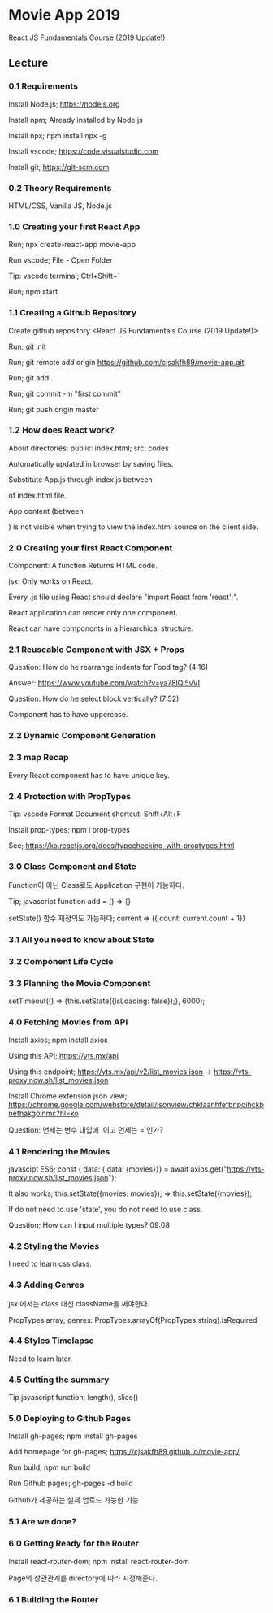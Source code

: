 # Movie App 2019

React JS Fundamentals Course (2019 Update!)

## Lecture

### 0.1 Requirements

Install Node.js; https://nodejs.org

Install npm; Already installed by Node.js

Install npx; npm install npx -g

Install vscode; https://code.visualstudio.com

Install git; https://git-scm.com

### 0.2 Theory Requirements

HTML/CSS, Vanilla JS, Node.js

### 1.0 Creating your first React App

Run; npx create-react-app movie-app

Run vscode; File - Open Folder

Tip: vscode terminal; Ctrl+Shift+`

Run; npm start

### 1.1 Creating a Github Repository

Create github repository <movie-app> <React JS Fundamentals Course (2019 Update!)>

Run; git init

Run; git remote add origin https://github.com/cjsakfh89/movie-app.git

Run; git add .

Run; git commit -m "first commit"

Run; git push origin master

### 1.2 How does React work?

About directories; public: index.html; src: codes

Automatically updated in browser by saving files.

Substitute App.js through index.js between <div id="root"></div> of index.html file.

App content (between <div id="root"></div>) is not visible when trying to view the index.html source on the client side.

### 2.0 Creating your first React Component

Component: A function Returns HTML code.

jsx: Only works on React.

Every .js file using React should declare "import React from 'react';".

React application can render only one component.

React can have compononts in a hierarchical structure.

### 2.1 Reuseable Component with JSX + Props

Question: How do he rearrange indents for Food tag? (4:16)

Answer: https://www.youtube.com/watch?v=ya78lQi5vVI

Question: How do he select block vertically? (7:52)

Component has to have uppercase.

### 2.2 Dynamic Component Generation

### 2.3 map Recap

Every React component has to have unique key.

### 2.4 Protection with PropTypes

Tip: vscode Format Document shortcut: Shift+Alt+F

Install prop-types; npm i prop-types

See; https://ko.reactjs.org/docs/typechecking-with-proptypes.html

### 3.0 Class Component and State

Function이 아닌 Class로도 Application 구현이 가능하다.

Tip; javascript function add = () => {}

setState() 함수 재정의도 가능하다; current => ({ count: current.count + 1})

### 3.1 All you need to know about State

### 3.2 Component Life Cycle

### 3.3 Planning the Movie Component

setTimeout(() => {this.setState({isLoading: false});}, 6000);

### 4.0 Fetching Movies from API

Install axios; npm install axios

Using this API; https://yts.mx/api

Using this endpoint; https://yts.mx/api/v2/list_movies.json -> https://yts-proxy.now.sh/list_movies.json

Install Chrome extension json view; https://chrome.google.com/webstore/detail/jsonview/chklaanhfefbnpoihckbnefhakgolnmc?hl=ko

Question: 언제는 변수 대입에 :이고 언제는 = 인가?

### 4.1 Rendering the Movies

javascipt ES6; const { data: { data: {movies}}} = await axios.get("https://yts-proxy.now.sh/list_movies.json");

It also works; this.setState({movies: movies}); => this.setState({movies});

If do not need to use 'state', you do not need to use class.

Question; How can I input multiple types? 09:08

### 4.2 Styling the Movies

I need to learn css class.

### 4.3 Adding Genres

jsx 에서는 class 대신 className을 써야한다.

PropTypes array; genres: PropTypes.arrayOf(PropTypes.string).isRequired

### 4.4 Styles Timelapse

Need to learn later.

### 4.5 Cutting the summary

Tip javascript function; length(), slice()

### 5.0 Deploying to Github Pages

Install gh-pages; npm install gh-pages

Add homepage for gh-pages; https://cjsakfh89.github.io/movie-app/

Run build; npm run build

Run Github pages; gh-pages -d build

Github가 제공하는 실제 업로드 가능한 기능

### 5.1 Are we done?

### 6.0 Getting Ready for the Router

Install react-router-dom; npm install react-router-dom

Page의 상관관계를 directory에 따라 지정해준다.

### 6.1 Building the Router

